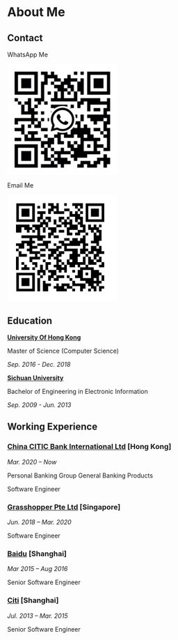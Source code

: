 # About Me

## Contact


WhatsApp Me

<img src="./images/whatsapp.jpeg" width="50%">


Email Me

<img src="./images/email.png" width="50%">


## Education

**[University Of Hong Kong](http://www.hku.hk)**

Master of Science (Computer Science)

*Sep. 2016 - Dec. 2018*

**[Sichuan University](http://www.scu.edu.cn)**

Bachelor of Engineering in Electronic Information

*Sep. 2009 - Jun. 2013*

## Working Experience
### [China CITIC Bank International Ltd](https://www.cncbinternational.com) [Hong Kong]

*Mar. 2020 – Now*

Personal Banking Group General Banking Products

Software Engineer


### [Grasshopper Pte Ltd](https://grasshopperasia.com) [Singapore]

*Jun. 2018 – Mar. 2020*

Software Engineer


### [Baidu](https://www.baidu.com) [Shanghai]

*Mar 2015 – Aug  2016*

Senior Software Engineer

### [Citi](https://www.citi.com) [Shanghai]

*Jul. 2013 – Mar. 2015*

Senior Software Engineer

